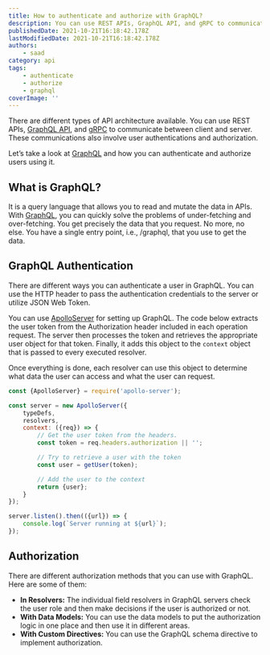 ```yaml
---
title: How to authenticate and authorize with GraphQL?
description: You can use REST APIs, GraphQL API, and gRPC to communicate between client and server. These communications also involve user authentications and authorization.
publishedDate: 2021-10-21T16:18:42.178Z
lastModifiedDate: 2021-10-21T16:18:42.178Z
authors:
    - saad
category: api
tags:
    - authenticate
    - authorize
    - graphql
coverImage: ''
---
```


<Lead>

There are different types of API architecture available. You can use REST APIs, [GraphQL API](https://graphql.org/), and [gRPC](https://grpc.io/) to communicate between client and server. These communications also involve user authentications and authorization.

</Lead>

Let’s take a look at [GraphQL](https://graphql.org/) and how you can authenticate and authorize users using it.

## What is GraphQL?

It is a query language that allows you to read and mutate the data in APIs. With [GraphQL](https://graphql.org/), you can quickly solve the problems of under-fetching and over-fetching. You get precisely the data that you request. No more, no else. You have a single entry point, i.e., /graphql, that you use to get the data.

## GraphQL Authentication

There are different ways you can authenticate a user in GraphQL. You can use the HTTP header to pass the authentication credentials to the server or utilize JSON Web Token.

You can use [ApolloServer](https://www.apollographql.com/) for setting up GraphQL. The code below extracts the user token from the Authorization header included in each operation request. The server then processes the token and retrieves the appropriate user object for that token. Finally, it adds this object to the `context` object that is passed to every executed resolver.

Once everything is done, each resolver can use this object to determine what data the user can access and what the user can request.

```js
const {ApolloServer} = require('apollo-server');

const server = new ApolloServer({
	typeDefs,
	resolvers,
	context: ({req}) => {
		// Get the user token from the headers.
		const token = req.headers.authorization || '';

		// Try to retrieve a user with the token
		const user = getUser(token);

		// Add the user to the context
		return {user};
	}
});

server.listen().then(({url}) => {
	console.log(`Server running at ${url}`);
});
```

## Authorization

There are different authorization methods that you can use with GraphQL. Here are some of them:

-   **In Resolvers:** The individual field resolvers in GraphQL servers check the user role and then make decisions if the user is authorized or not.
-   **With Data Models:** You can use the data models to put the authorization logic in one place and then use it in different areas.
-   **With Custom Directives:** You can use the GraphQL schema directive to implement authorization.
